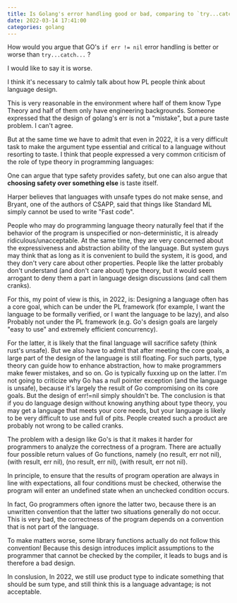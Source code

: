 ```yaml
---
title: Is Golang's error handling good or bad, comparing to `try...catch`?
date: 2022-03-14 17:41:00
categories: golang
---
```

How would you argue that GO's `if err != nil` error handling is better or worse than `try...catch...` ?

I would like to say it is worse.

I think it's necessary to calmly talk about how PL people think about language design. 

This is very reasonable in the environment where half of them know Type Theory and half of them only have engineering backgrounds. Someone expressed that the design of golang's err is not a "mistake", but a pure taste problem. I can't agree. 

But at the same time we have to admit that even in 2022, it is a very difficult task to make the argument type essential and critical to a language without resorting to taste. I think that people expressed a very common criticism of the role of type theory in programming languages: 

One can argue that type safety provides safety, but one can also argue that **choosing safety over something else** is taste itself. 

Harper believes that languages ​​with unsafe types do not make sense, and Bryant, one of the authors of CSAPP, said that things like Standard ML simply cannot be used to write "Fast code".

People who may do programming language theory naturally feel that if the behavior of the program is unspecified or non-deterministic, it is already ridiculous/unacceptable. At the same time, they are very concerned about the expressiveness and abstraction ability of the language. 
But system guys may think that as long as it is convenient to build the system, it is good, and they don't very care about other properties. People like the latter probably don't understand (and don't care about) type theory, but it would seem arrogant to deny them a part in language design discussions (and call them cranks).


For this, my point of view is this, in 2022, is: Designing a language often has a core goal, which can be under the PL framework (for example, I want the language to be formally verified, or I want the language to be lazy), and also Probably not under the PL framework (e.g. Go's design goals are largely "easy to use" and extremely efficient concurrency). 

For the latter, it is likely that the final language will sacrifice safety (think rust's unsafe). But we also have to admit that after meeting the core goals, a large part of the design of the language is still floating. For such parts, type theory can guide how to enhance abstraction, how to make programmers make fewer mistakes, and so on. Go is typically fuxxing up on the latter. I'm not going to criticize why Go has a null pointer exception (and the language is unsafe), because it's largely the result of Go compromising on its core goals. But the design of err!=nil simply shouldn't be. The conclusion is that if you do language design without knowing anything about type theory, you may get a language that meets your core needs, but your language is likely to be very difficult to use and full of pits. People created such a product are probably not wrong to be called cranks.


The problem with a design like Go's is that it makes it harder for programmers to analyze the correctness of a program. There are actually four possible return values of Go functions, 
namely 
(no result, err not nil), 
(with result, err nil), 
(no result, err nil), 
(with result, err not nil). 

In principle, to ensure that the results of program operation are always in line with expectations, all four conditions must be checked, otherwise the program will enter an undefined state when an unchecked condition occurs. 

In fact, Go programmers often ignore the latter two, because there is an unwritten convention that the latter two situations generally do not occur. This is very bad, the correctness of the program depends on a convention that is not part of the language. 

To make matters worse, some library functions actually do not follow this convention! Because this design introduces implicit assumptions to the programmer that cannot be checked by the compiler, it leads to bugs and is therefore a bad design.


In conslusion, 
In 2022, we still use product type to indicate something that should be sum type, and still think this is a language advantage; is not acceptable. 
